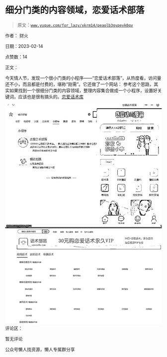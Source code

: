 # 细分门类的内容领域，恋爱话术部落

> 原文：[`www.yuque.com/for_lazy/xkrm14/peaolb3gypeyk0qv`](https://www.yuque.com/for_lazy/xkrm14/peaolb3gypeyk0qv)



作者： 财火



日期：2023-02-14



点赞数：14

<ne-hole id="u4aa71f53" data-lake-id="u4aa71f53">

正文：



今天情人节，发现一个很小门类的小程序——“恋爱话术部落”，从热度看，访问量还不小，而且都是付费的，堪称“刚需”。它还做了一个网站： 参考这个思路，其实如果找到一个很细分门类的内容领域，整理内容集合做成一个小程序，设置好关键词，应该也是很有搞头的。[恋爱话术库](https://www.speechb.com/speech)



![](img/b91261f0c57e7c01e75f3c0f9eb50931.png)  <ne-p id="u18f4700f" data-lake-id="u18f4700f">![](img/75c258a777941131be6df5cdc2b7bb63.png)  <ne-hole id="u06b1ae72" data-lake-id="u06b1ae72"><ne-p id="u7fe02ce7" data-lake-id="u7fe02ce7">评论区：



暂无评论

<ne-hole id="u1d1d9888" data-lake-id="u1d1d9888">

公众号懒人找资源，懒人专属群分享

</ne-hole></ne-hole></ne-p></ne-p></ne-hole>